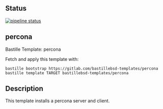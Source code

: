 ## Status
[![pipeline status](https://gitlab.com/bastillebsd-templates/percona/badges/master/pipeline.svg)](https://gitlab.com/bastillebsd-templates/percona/commits/master)

## percona
Bastille Template: percona

Fetch and apply this template with:

```shell
bastille bootstrap https://gitlab.com/bastillebsd-templates/percona
bastille template TARGET bastillebsd-templates/percona
```

## Description
This template installs a percona server and client.
